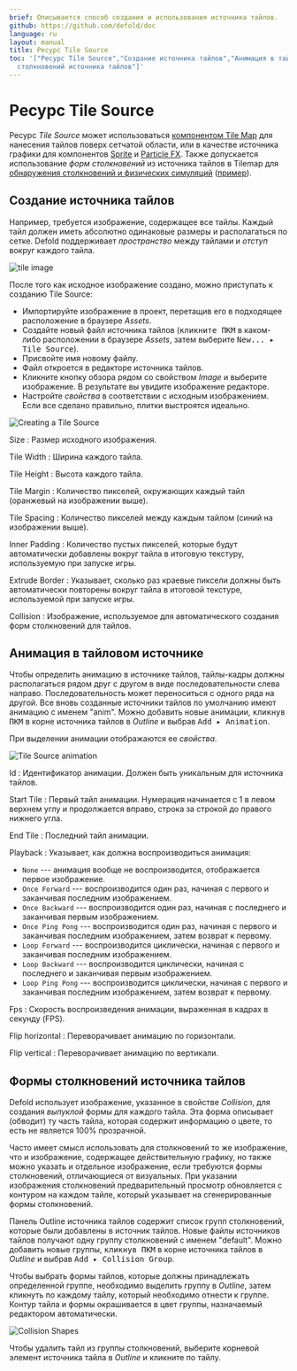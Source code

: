 ```yaml
---
brief: Описывается способ создания и использования источника тайлов.
github: https://github.com/defold/doc
language: ru
layout: manual
title: Ресурс Tile Source
toc: '["Ресурс Tile Source","Создание источника тайлов","Анимация в тайловом источнике","Формы
  столкновений источника тайлов"]'
---
```


# Ресурс Tile Source

Ресурс *Tile Source* может использоваться [компонентом Tile Map](/ru/manuals/tilemap) для нанесения тайлов поверх сетчатой области, или в качестве источника графики для компонентов [Sprite](/ru/manuals/sprite) и [Particle FX](/ru/manuals/particlefx). Также допускается использование *форм столкновений* из источника тайлов в Tilemap для [обнаружения столкновений и физических симуляций](/ru/manuals/physics) ([пример](/examples/tilemap/collisions/)).

## Создание источника тайлов

Например, требуется изображение, содержащее все тайлы. Каждый тайл должен иметь абсолютно одинаковые размеры и располагаться по сетке. Defold поддерживает _пространство_ между тайлами и _отступ_ вокруг каждого тайла.

![tile image](/manuals/images/tilemap/small_map.png)

После того как исходное изображение создано, можно приступать к созданию Tile Source:

- Импортируйте изображение в проект, перетащив его в подходящее расположение в браузере *Assets*.
- Создайте новый файл источника тайлов (<kbd>кликните ПКМ</kbd> в каком-либо расположении в браузере *Assets*, затем выберите <kbd>New... ▸ Tile Source</kbd>).
- Присвойте имя новому файлу.
- Файл откроется в редакторе источника тайлов.
- Кликните кнопку обзора рядом со свойством *Image* и выберите изображение. В результате вы увидите изображение редакторе.
- Настройте *свойства* в соответствии с исходным изображением. Если все сделано правильно, плитки выстроятся идеально.

![Creating a Tile Source](/manuals/images/tilemap/tilesource.png)

Size
: Размер исходного изображения.

Tile Width
: Ширина каждого тайла.

Tile Height
: Высота каждого тайла.

Tile Margin
: Количество пикселей, окружающих каждый тайл (оранжевый на изображении выше).

Tile Spacing
: Количество пикселей между каждым тайлом (синий на изображении выше).

Inner Padding
: Количество пустых пикселей, которые будут автоматически добавлены вокруг тайла в итоговую текстуру, используемую при запуске игры.

Extrude Border
: Указывает, сколько раз краевые пиксели должны быть автоматически повторены вокруг тайла в итоговой текстуре, используемой при запуске игры.

Collision
: Изображение, используемое для автоматического создания форм столкновений для тайлов.

## Анимация в тайловом источнике

Чтобы определить анимацию в источнике тайлов, тайлы-кадры должны располагаться рядом друг с другом в виде последовательности слева направо. Последовательность может переноситься с одного ряда на другой. Все вновь созданные источники тайлов по умолчанию имеют анимацию с именем "anim". Можно добавить новые анимации, <kbd>кликнув ПКМ</kbd> в корне источника тайлов в *Outline* и выбрав <kbd>Add ▸ Animation</kbd>.

При выделении анимации отображаются ее *свойства*.

![Tile Source animation](/manuals/images/tilemap/animation.png)

Id
: Идентификатор анимации. Должен быть уникальным для источника тайлов.

Start Tile
: Первый тайл анимации. Нумерация начинается с 1 в левом верхнем углу и продолжается вправо, строка за строкой до правого нижнего угла.

End Tile
: Последний тайл анимации.

Playback
: Указывает, как должна воспроизводиться анимация:

  - `None` --- анимация вообще не воспроизводится, отображается первое изображение.
  - `Once Forward` --- воспроизводится один раз, начиная с первого и заканчивая последним изображением.
  - `Once Backward` --- воспроизводится один раз, начиная с последнего и заканчивая первым изображением.
  - `Once Ping Pong` --- воспроизводится один раз, начиная с первого и заканчивая последним изображением, затем возврат к первому.
  - `Loop Forward` --- воспроизводится циклически, начиная с первого и заканчивая последним изображением.
  - `Loop Backward` --- воспроизводится циклически, начиная с последнего и заканчивая первым изображением.
  - `Loop Ping Pong` --- воспроизводится циклически, начиная с первого и заканчивая последним изображением, затем возврат к первому.

Fps
: Скорость воспроизведения анимации, выраженная в кадрах в секунду (FPS).

Flip horizontal
: Переворачивает анимацию по горизонтали.

Flip vertical
: Переворачивает анимацию по вертикали.

## Формы столкновений источника тайлов

Defold использует изображение, указанное в свойстве *Collision*, для создания _выпуклой_ формы для каждого тайла. Эта форма описывает (обводит) ту часть тайла, которая содержит информацию о цвете, то есть не является 100% прозрачной.

Часто имеет смысл использовать для столкновений то же изображение, что и изображение, содержащее действительную графику, но также можно указать и отдельное изображение, если требуются формы столкновений, отличающиеся от визуальных. При указании изображения столкновений предварительный просмотр обновляется с контуром на каждом тайле, который указывает на сгенерированные формы столкновений.

Панель Outline источника тайлов содержит список групп столкновений, которые были добавлены в источник тайлов. Новые файлы источников тайлов получают одну группу столкновений с именем "default". Можно добавить новые группы, <kbd>кликнув ПКМ</kbd> в корне источника тайлов в *Outline* и выбрав <kbd>Add ▸ Collision Group</kbd>.

Чтобы выбрать формы тайлов, которые должны принадлежать определенной группе, необходимо выделить группу в *Outline*, затем кликнуть по каждому тайлу, который необходимо отнести к группе. Контур тайла и формы окрашивается в цвет группы, назначаемый редактором автоматически.

![Collision Shapes](/manuals/images/tilemap/collision.png)

Чтобы удалить тайл из группы столкновений, выберите корневой элемент источника тайла в *Outline* и кликните по тайлу.